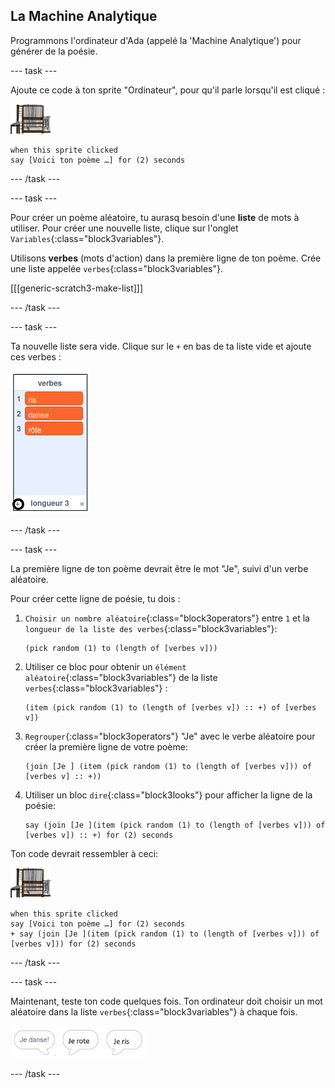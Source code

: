 ## La Machine Analytique

Programmons l'ordinateur d'Ada (appelé la 'Machine Analytique') pour générer de la poésie.

--- task ---

Ajoute ce code à ton sprite "Ordinateur", pour qu'il parle lorsqu'il est cliqué :

![sprite de l'ordinateur](images/computer-sprite.png)

```blocks3
when this sprite clicked
say [Voici ton poème …] for (2) seconds
```

--- /task ---

--- task ---

Pour créer un poème aléatoire, tu aurasq besoin d'une **liste** de mots à utiliser. Pour créer une nouvelle liste, clique sur l'onglet `Variables`{:class="block3variables"}.

Utilisons **verbes** (mots d'action) dans la première ligne de ton poème. Crée une liste appelée `verbes`{:class="block3variables"}.

[[[generic-scratch3-make-list]]]

--- /task ---

--- task ---

Ta nouvelle liste sera vide. Clique sur le `+` en bas de ta liste vide et ajoute ces verbes :

![liste avec le + en surbrillance](images/poetry-verbs-annotated.png)

--- /task ---

--- task ---

La première ligne de ton poème devrait être le mot "Je", suivi d'un verbe aléatoire.

Pour créer cette ligne de poésie, tu dois :

1. `Choisir un nombre aléatoire`{:class="block3operators"} entre `1` et la `longueur de la liste des verbes`{:class="block3variables"}:
    
    ```blocks3
    (pick random (1) to (length of [verbes v]))
    ```

2. Utiliser ce bloc pour obtenir un `élément aléatoire`{:class="block3variables"} de la liste `verbes`{:class="block3variables"} :
    
    ```blocks3
    (item (pick random (1) to (length of [verbes v]) :: +) of [verbes v])
    ```

3. `Regrouper`{:class="block3operators"} "Je" avec le verbe aléatoire pour créer la première ligne de votre poème:
    
    ```blocks3
    (join [Je ] (item (pick random (1) to (length of [verbes v])) of [verbes v] :: +))
    ```

4. Utiliser un bloc `dire`{:class="block3looks"} pour afficher la ligne de la poésie:
    
    ```blocks3
    say (join [Je ](item (pick random (1) to (length of [verbes v])) of [verbes v]) :: +) for (2) seconds
    ```

Ton code devrait ressembler à ceci:

![sprite de l'ordinateur](images/computer-sprite.png)

```blocks3
when this sprite clicked
say [Voici ton poème …] for (2) seconds
+ say (join [Je ](item (pick random (1) to (length of [verbes v])) of [verbes v])) for (2) seconds
```

--- /task ---

--- task ---

Maintenant, teste ton code quelques fois. Ton ordinateur doit choisir un mot aléatoire dans la liste `verbes`{:class="block3variables"} à chaque fois.

![3 bulles de parole disant différentes choses](images/poetry-random-test.png)

--- /task ---